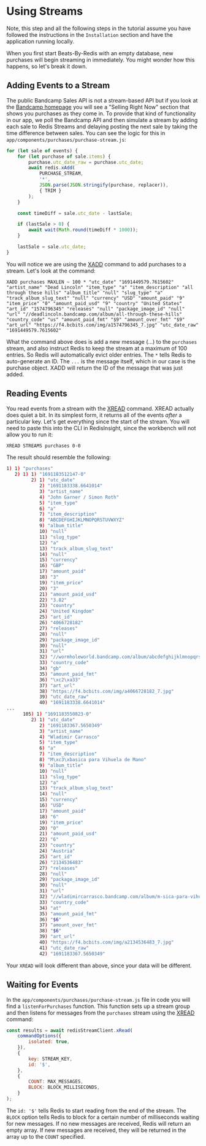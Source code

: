 # Using Streams

Note, this step and all the following steps in the tutorial assume you have followed the instructions in the `Installation` section and have the application running locally.

When you first start Beats-By-Redis with an empty database, new purchases will begin streaming in immediately. You might wonder how this happens, so let's break it down.

## Adding Events to a Stream

The public Bandcamp Sales API is not a stream-based API but if you look at the [Bandcamp homepage](https://bandcamp.com) you will see a "Selling Right Now" section that shows you purchases as they come in. To provide that kind of functionality in our app, we poll the Bandcamp API and then simulate a stream by adding each sale to Redis Streams and delaying posting the next sale by taking the time difference between sales. You can see the logic for this in `app/components/purchases/purchase-stream.js`:

```javascript
for (let sale of events) {
    for (let purchase of sale.items) {
        purchase.utc_date_raw = purchase.utc_date;
        await redis.xAdd(
            PURCHASE_STREAM,
            '*',
            JSON.parse(JSON.stringify(purchase, replacer)),
            { TRIM }
        );
    }

    const timeDiff = sale.utc_date - lastSale;

    if (lastSale > 0) {
        await wait(Math.round(timeDiff * 1000));
    }

    lastSale = sale.utc_date;
}
```

You will notice we are using the [XADD](https://redis.io/commands/xadd/) command to add purchases to a stream. Let's look at the command:

```redis XADD to stream
XADD purchases MAXLEN ~ 100 * "utc_date" "1691449579.7615602" "artist_name" "Dead Lincoln" "item_type" "a" "item_description" "all through these hills" "album_title" "null" "slug_type" "a" "track_album_slug_text" "null" "currency" "USD" "amount_paid" "9" "item_price" "0" "amount_paid_usd" "9" "country" "United States" "art_id" "1574796345" "releases" "null" "package_image_id" "null" "url" "//deadlincoln.bandcamp.com/album/all-through-these-hills" "country_code" "us" "amount_paid_fmt" "$9" "amount_over_fmt" "$9" "art_url" "https://f4.bcbits.com/img/a1574796345_7.jpg" "utc_date_raw" "1691449579.7615602"
```

What the command above does is add a new message (...) to the `purchases` stream, and also instruct Redis to keep the stream at a maximum of 100 entries. So Redis will automatically evict older entries. The `*` tells Redis to auto-generate an ID. The `...` is the message itself, which in our case is the purchase object. XADD will return the ID of the message that was just added.

## Reading Events

You read events from a stream with the [XREAD](https://redis.io/commands/xread/) command. XREAD actually does quiet a bit. In its simplest form, it returns all of the events _after_ a particular key. Let's get everything since the start of the stream. You will need to paste this into the CLI in RedisInsight, since the workbench will not allow you to run it:

```bash
XREAD STREAMS purchases 0-0
```

The result should resemble the following:

```bash
1) 1) "purchases"
   2) 1) 1) "1691183512147-0"
         2) 1) "utc_date"
            2) "1691183338.6641014"
            3) "artist_name"
            4) "John Garner / Simon Roth"
            5) "item_type"
            6) "a"
            7) "item_description"
            8) "ABCDEFGHIJKLMNOPQRSTUVWXYZ"
            9) "album_title"
            10) "null"
            11) "slug_type"
            12) "a"
            13) "track_album_slug_text"
            14) "null"
            15) "currency"
            16) "GBP"
            17) "amount_paid"
            18) "3"
            19) "item_price"
            20) "3"
            21) "amount_paid_usd"
            22) "3.82"
            23) "country"
            24) "United Kingdom"
            25) "art_id"
            26) "4066728182"
            27) "releases"
            28) "null"
            29) "package_image_id"
            30) "null"
            31) "url"
            32) "//wormholeworld.bandcamp.com/album/abcdefghijklmnopqrstuvwxyz"
            33) "country_code"
            34) "gb"
            35) "amount_paid_fmt"
            36) "\xc2\xa33"
            37) "art_url"
            38) "https://f4.bcbits.com/img/a4066728182_7.jpg"
            39) "utc_date_raw"
            40) "1691183338.6641014"
...
      105) 1) "1691183550823-0"
         2) 1) "utc_date"
            2) "1691183367.5650349"
            3) "artist_name"
            4) "Wladimir Carrasco"
            5) "item_type"
            6) "a"
            7) "item_description"
            8) "M\xc3\xbasica para Vihuela de Mano"
            9) "album_title"
            10) "null"
            11) "slug_type"
            12) "a"
            13) "track_album_slug_text"
            14) "null"
            15) "currency"
            16) "USD"
            17) "amount_paid"
            18) "6"
            19) "item_price"
            20) "0"
            21) "amount_paid_usd"
            22) "6"
            23) "country"
            24) "Austria"
            25) "art_id"
            26) "2134536483"
            27) "releases"
            28) "null"
            29) "package_image_id"
            30) "null"
            31) "url"
            32) "//wladimircarrasco.bandcamp.com/album/m-sica-para-vihuela-de-mano"
            33) "country_code"
            34) "at"
            35) "amount_paid_fmt"
            36) "$6"
            37) "amount_over_fmt"
            38) "$6"
            39) "art_url"
            40) "https://f4.bcbits.com/img/a2134536483_7.jpg"
            41) "utc_date_raw"
            42) "1691183367.5650349"
```

Your `XREAD` will look different than above, since your data will be different.

## Waiting for Events

In the `app/components/purchases/purchase-stream.js` file in code you will find a `listenForPurchases` function. This function sets up a stream group and then listens for messages from the `purchases` stream using the [XREAD](https://redis.io/commands/xread/) command:

```javascript
const results = await redisStreamClient.xRead(
    commandOptions({
        isolated: true,
    }),
    {
        key: STREAM_KEY,
        id: '$',
    },
    {
        COUNT: MAX_MESSAGES,
        BLOCK: BLOCK_MILLISECONDS,
    }
);
```

The `id: '$'` tells Redis to start reading from the end of the stream. The `BLOCK` option tells Redis to block for a certain number of milliseconds waiting for new messages. If no new messages are received, Redis will return an empty array. If new messages are received, they will be returned in the array up to the `COUNT` specified.
